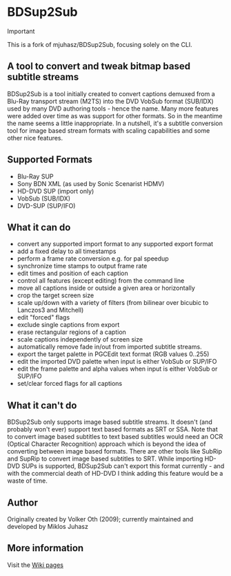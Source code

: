 BDSup2Sub
=========

> [!IMPORTANT]  
> This is a fork of mjuhasz/BDSup2Sub, focusing solely on the CLI.

A tool to convert and tweak bitmap based subtitle streams
---------------------------------------------------------

BDSup2Sub is a tool initially created to convert captions demuxed from a Blu-Ray transport stream (M2TS) into the DVD VobSub format (SUB/IDX) used by many DVD authoring tools - hence the name. Many more features were added over time as was support for other formats. So in the meantime the name seems a little inappropriate. In a nutshell, it's a subtitle conversion tool for image based stream formats with scaling capabilities and some other nice features.

Supported Formats
-----------------

* Blu-Ray SUP
* Sony BDN XML (as used by Sonic Scenarist HDMV)
* HD-DVD SUP (import only)
* VobSub (SUB/IDX)
* DVD-SUP (SUP/IFO)

What it can do
--------------

* convert any supported import format to any supported export format
* add a fixed delay to all timestamps
* perform a frame rate conversion e.g. for pal speedup
* synchronize time stamps to output frame rate
* edit times and position of each caption
* control all features (except editing) from the command line
* move all captions inside or outside a given area or horizontally
* crop the target screen size
* scale up/down with a variety of filters (from bilinear over bicubic to Lanczos3 and Mitchell)
* edit "forced" flags
* exclude single captions from export
* erase rectangular regions of a caption
* scale captions independently of screen size
* automatically remove fade in/out from imported subtitle streams.
* export the target palette in PGCEdit text format (RGB values 0..255)
* edit the imported DVD palette when input is either VobSub or SUP/IFO
* edit the frame palette and alpha values when input is either VobSub or SUP/IFO
* set/clear forced flags for all captions

What it can't do
----------------

BDSup2Sub only supports image based subtitle streams. It doesn't (and probably won't ever) support text based formats as SRT or SSA. Note that to convert image based subtitles to text based subtitles would need an OCR (Optical Character Recognition) approach which is beyond the idea of converting between image based formats. There are other tools like SubRip and SupRip to convert image based subtitles to SRT. While importing HD-DVD SUPs is supported, BDSup2Sub can't export this format currently - and with the commercial death of HD-DVD I think adding this feature would be a waste of time. 

Author
------

Originally created by Volker Oth (2009); currently maintained and developed by Miklos Juhasz

More information
----------------

Visit the [Wiki pages](https://github.com/mjuhasz/BDSup2Sub/wiki)
